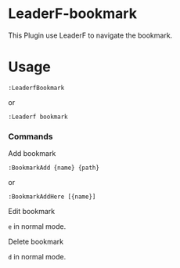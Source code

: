 # LeaderF-bookmark

This Plugin use LeaderF to navigate the bookmark.

# Usage

```
:LeaderfBookmark
```
or
```
:Leaderf bookmark
```

### Commands

Add bookmark

```
:BookmarkAdd {name} {path}
```

or

```
:BookmarkAddHere [{name}]
```


Edit bookmark

`e` in normal mode.


Delete bookmark

`d` in normal mode.
